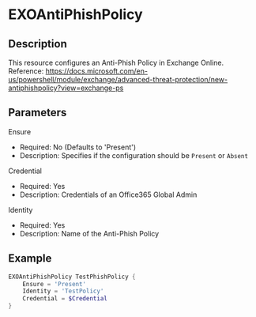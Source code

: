 # EXOAntiPhishPolicy

## Description

This resource configures an Anti-Phish Policy in Exchange Online.
Reference: https://docs.microsoft.com/en-us/powershell/module/exchange/advanced-threat-protection/new-antiphishpolicy?view=exchange-ps

## Parameters

Ensure

- Required: No (Defaults to 'Present')
- Description: Specifies if the configuration should be `Present` or `Absent`

Credential

- Required: Yes
- Description: Credentials of an Office365 Global Admin

Identity

- Required: Yes
- Description: Name of the Anti-Phish Policy

## Example

```PowerShell
EXOAntiPhishPolicy TestPhishPolicy {
    Ensure = 'Present'
    Identity = 'TestPolicy'
    Credential = $Credential
}
```
